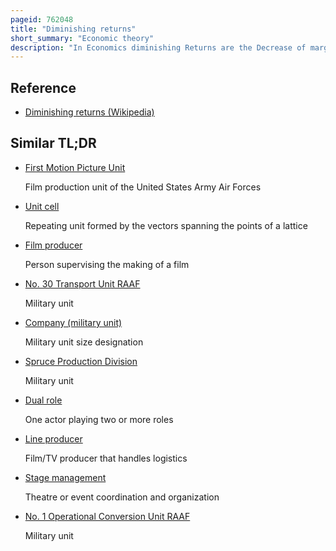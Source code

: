 ```yaml
---
pageid: 762048
title: "Diminishing returns"
short_summary: "Economic theory"
description: "In Economics diminishing Returns are the Decrease of marginal Output of a Production Process as the Amount of a single Factor of Production is incrementally increased with all other Factors of Production equal. The Law of diminishing Returns States that in productive Processes increasing a Factor of Production by one Unit while maintaining all other Production Factors constant will at some Point produce a lower Unit of Output per incremental Unit of Input. The Law of diminishing Returns does not cause a Decrease in overall Production Capabilities it defines a Point on a Production Curve whereby the Production of an additional Unit of Output will result in a Loss and is known as negative Returns. Under diminishing Returns Output remains positive but Productivity and Efficiency Decrease."
---
```


## Reference

- [Diminishing returns (Wikipedia)](https://en.wikipedia.org/?curid=762048)

## Similar TL;DR

- [First Motion Picture Unit](/tldr/en/first-motion-picture-unit)

  Film production unit of the United States Army Air Forces

- [Unit cell](/tldr/en/unit-cell)

  Repeating unit formed by the vectors spanning the points of a lattice

- [Film producer](/tldr/en/film-producer)

  Person supervising the making of a film

- [No. 30 Transport Unit RAAF](/tldr/en/no-30-transport-unit-raaf)

  Military unit

- [Company (military unit)](/tldr/en/company-military-unit)

  Military unit size designation

- [Spruce Production Division](/tldr/en/spruce-production-division)

  Military unit

- [Dual role](/tldr/en/dual-role)

  One actor playing two or more roles

- [Line producer](/tldr/en/line-producer)

  Film/TV producer that handles logistics

- [Stage management](/tldr/en/stage-management)

  Theatre or event coordination and organization

- [No. 1 Operational Conversion Unit RAAF](/tldr/en/no-1-operational-conversion-unit-raaf)

  Military unit
